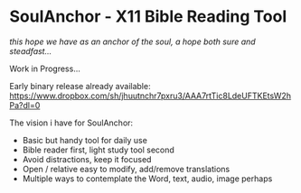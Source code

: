 # SoulAnchor - X11 Bible Reading Tool
*this hope we have as an anchor of the soul, a hope both sure and steadfast...*

Work in Progress...

Early binary release already available:
https://www.dropbox.com/sh/jhuutnchr7pxru3/AAA7rtTic8LdeUFTKEtsW2hPa?dl=0


The vision i have for SoulAnchor:
* Basic but handy tool for daily use
* Bible reader first, light study tool second
* Avoid distractions, keep it focused
* Open / relative easy to modify, add/remove translations
* Multiple ways to contemplate the Word, text, audio, image perhaps

